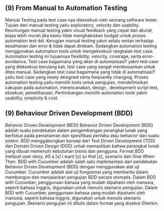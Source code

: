 <h2>(9) From Manual to Automation Testing</h2>

Manual Testing pada test case nya diexsekusi oleh seorang software tester. Tujuan dari manual testing yaitu exploratory, velocity dan usability. Keuntungan manual testing yakni visual feedback yang cepat dan akurat, biaya lebih murah jika kamu tidak menghabiskan budget untuk proses automation test dst. Kerugian manual testing yakni selalu rentan terhadap kesalhanan dan error & tidak dapat direkam. Sedangkan automation testing menggunakan automation tools untuk mengeksekusi rangkaian test case. Automation testing ini tujuannya flexibility, velocity, coverage, serta error-avoidance. Test case bagaimana yang akan di automatisasi? yakni test case yang dieksekusi berulang kali, test case yang sangat membosankan untuk dites manual. Sedangkan test case bagaimana yang tidak di automatisasi? yaitu test case yang newly designed serta frequently changing. Proses automation testing yaitu memilih tools untuk pengujian, mendefinisikan cakupan pada automation, merencanakan, design , development script test, eksekusi, pemeliharaan. Pertimbangan memilih automation tools yakni usability, simplicity & cost. 



<h2>(9) Behaviour Driven Development (BDD)</h2>

Behavior Driven Development (BDD)
Behavior Driven Development (BDD) adalah suatu pendekatan dalam pengembangan perangkat lunak yang berfokus pada pemahaman dan spesifikasi perilaku 
atau behavior dari suatu sistem. BDD menggabungkan konsep dari Test Driven Development (TDD) dan Domain Driven Design (DDD) untuk memastikan bahwa 
perangkat lunak yang dibuat memenuhi kebutuhan bisnis dan pengguna. Format BDD meliputi user story, AS a [x] i want [y] so that [z], scenario dan Give When Then. BDD with Cucumber adalah salah satu implementasi dari pendekatan Behavior Driven Development (BDD) dengan menggunakan alat uji Cucumber. 
Cucumber adalah alat uji fungsional yang membantu dalam membangun dan menjalankan pengujian BDD secara otomatis.
Dalam BDD with Cucumber, penggunaan bahasa yang mudah dipahami oleh manusia, seperti bahasa Inggris, digunakan untuk menulis skenario pengujian.
Dalam BDD with Cucumber, penggunaan bahasa yang mudah dipahami oleh manusia, seperti bahasa Inggris, digunakan untuk menulis skenario pengujian. 
Skenario pengujian ini ditulis dalam format yang disebut Gherkin.
